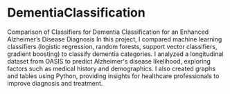 # DementiaClassification
Comparison of Classifiers for Dementia Classification for an Enhanced Alzheimer’s Disease Diagnosis 
In this project, I compared machine learning classifiers (logistic regression, random forests, support vector classifiers, gradient boosting) to classify dementia categories. 
I analyzed a longitudinal dataset from OASIS to predict Alzheimer's disease likelihood, exploring factors such as medical history and demographics. I also created graphs and tables using Python, providing insights for healthcare professionals to improve diagnosis and treatment. 
